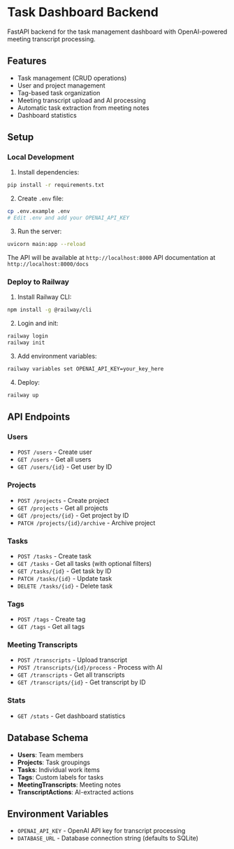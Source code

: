 # Task Dashboard Backend

FastAPI backend for the task management dashboard with OpenAI-powered meeting transcript processing.

## Features

- Task management (CRUD operations)
- User and project management
- Tag-based task organization
- Meeting transcript upload and AI processing
- Automatic task extraction from meeting notes
- Dashboard statistics

## Setup

### Local Development

1. Install dependencies:
```bash
pip install -r requirements.txt
```

2. Create `.env` file:
```bash
cp .env.example .env
# Edit .env and add your OPENAI_API_KEY
```

3. Run the server:
```bash
uvicorn main:app --reload
```

The API will be available at `http://localhost:8000`
API documentation at `http://localhost:8000/docs`

### Deploy to Railway

1. Install Railway CLI:
```bash
npm install -g @railway/cli
```

2. Login and init:
```bash
railway login
railway init
```

3. Add environment variables:
```bash
railway variables set OPENAI_API_KEY=your_key_here
```

4. Deploy:
```bash
railway up
```

## API Endpoints

### Users
- `POST /users` - Create user
- `GET /users` - Get all users
- `GET /users/{id}` - Get user by ID

### Projects
- `POST /projects` - Create project
- `GET /projects` - Get all projects
- `GET /projects/{id}` - Get project by ID
- `PATCH /projects/{id}/archive` - Archive project

### Tasks
- `POST /tasks` - Create task
- `GET /tasks` - Get all tasks (with optional filters)
- `GET /tasks/{id}` - Get task by ID
- `PATCH /tasks/{id}` - Update task
- `DELETE /tasks/{id}` - Delete task

### Tags
- `POST /tags` - Create tag
- `GET /tags` - Get all tags

### Meeting Transcripts
- `POST /transcripts` - Upload transcript
- `POST /transcripts/{id}/process` - Process with AI
- `GET /transcripts` - Get all transcripts
- `GET /transcripts/{id}` - Get transcript by ID

### Stats
- `GET /stats` - Get dashboard statistics

## Database Schema

- **Users**: Team members
- **Projects**: Task groupings
- **Tasks**: Individual work items
- **Tags**: Custom labels for tasks
- **MeetingTranscripts**: Meeting notes
- **TranscriptActions**: AI-extracted actions

## Environment Variables

- `OPENAI_API_KEY` - OpenAI API key for transcript processing
- `DATABASE_URL` - Database connection string (defaults to SQLite)
